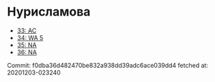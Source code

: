 # Нурисламова
- [33: AC](33.md)
- [34: WA 5](34.md)
- [35: NA](35.md)
- [36: NA](36.md)

Commit: f0dba36d482470be832a938dd39adc6ace039dd4
 fetched at: 20201203-023240

